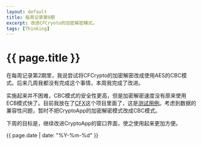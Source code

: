 ```yaml
---
layout: default
title: 每周记录第9期
excerpt: 改进CFCryoto的加密解密模式。
tags: [Thinking]
---
```

{{ page.title }}
================

在每周记录第2期里，我说尝试将CFCrypto的加密解密改成使用AES的CBC模式。后来几周我都没有完成这个事情，本周我完成了改进。

实施起来并不困难，CBC模式的安全性更高，但是加密解密速度没有原来使用ECB模式快了。目前我放在了[CFX](https://github.com/cforth/codefarm/blob/master/idea-365/D020_CFCrypto/CFX.py)这个项目里面了，这是[测试用例](https://github.com/cforth/codefarm/blob/master/idea-365/D020_CFCrypto/test_cfx.py)。考虑到数据的兼容性问题，暂时不把CryptoApp的加密解密模式改成CBC模式。

下周的目标是，继续改进CryptoApp的窗口界面，使之使用起来更加方便。

{{ page.date | date: "%Y-%m-%d" }}
